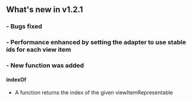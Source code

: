## What's new in v1.2.1

### - Bugs fixed


### - Performance enhanced by setting the adapter to use stable ids for each view item


### - New function was added


####  indexOf
* A function returns the index of the given viewItemRepresentable
